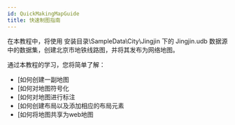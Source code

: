 ```yaml
---
id: QuickMakingMapGuide
title: 快速制图指南
---
```

在本教程中，将使用  安装目录\SampleData\City\Jingjin 下的 Jingjin.udb
数据源中的数据集，创建北京市地铁线路图，并将其发布为网络地图。

通过本教程的学习，您将简单了解：

  * [如何创建一副地图
  * [如何对地图符号化
  * [如何对地图进行标注
  * [如何创建布局以及添加相应的布局元素
  * [如何将地图共享为web地图
